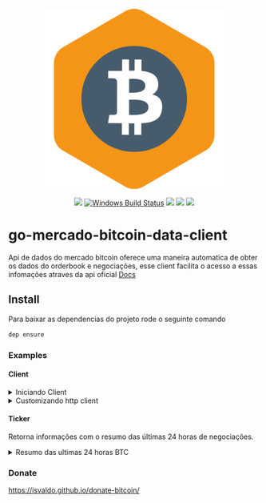 <p align="center"><img src="docs/img/mkbtc.png" width="360"></p>
<p align="center">
  <a href="https://travis-ci.org/isvaldo/go-mercado-bitcoin-data-client"><img src="https://travis-ci.org/isvaldo/go-mercado-bitcoin-data-client.svg?branch=master"/></a>
  <a href="https://ci.appveyor.com/project/isvaldo/go-mercado-bitcoin-data-client"><img src="https://ci.appveyor.com/api/projects/status/github/isvaldo/go-mercado-bitcoin-data-client?svg=true&branch=master&passingText=Windows%20-%20OK&failingText=Windows%20-%20failed&pendingText=Windows%20-%20pending" alt="Windows Build Status"></a>
  <a href="https://goreportcard.com/report/github.com/isvaldo/go-mercado-bitcoin-data-client"><img src="https://goreportcard.com/badge/github.com/isvaldo/go-mercado-bitcoin-data-client" /></a>
  <a href="https://codeclimate.com/github/isvaldo/go-mercado-bitcoin-data-client/test_coverage"><img src="https://api.codeclimate.com/v1/badges/0003cc5bae42ebbbb8c9/test_coverage" /></a>
  <a href="https://codeclimate.com/github/isvaldo/go-mercado-bitcoin-data-client/maintainability"><img src="https://api.codeclimate.com/v1/badges/0003cc5bae42ebbbb8c9/maintainability" /></a>
  </p>



# go-mercado-bitcoin-data-client

Api de dados do mercado bitcoin oferece uma maneira automatica de obter os dados
do orderbook e negociações, esse client facilita o acesso a essas infomações atraves da api
oficial  <a href="https://www.mercadobitcoin.com.br/api-doc/">Docs</a>


## Install
Para baixar as dependencias do projeto rode o seguinte comando

```sh
dep ensure
``` 

### Examples


#### Client
<details>
<summary>Iniciando Client</summary>

```go
package main

import (
	"fmt"
	"github.com/isvaldo/go-mercado-bitcoin-data-client"
)

func main() {
	cli := marketbit.New("https://www.mercadobitcoin.net/api")
	fmt.Println(cli)
}
```
</details>
<details>

<summary>Customizando http client</summary>

```go
package main

import (
	"fmt"
	"github.com/isvaldo/go-mercado-bitcoin-data-client"
)

func main() {
	cli := marketbit.NewWithClient("https://www.mercadobitcoin.net/api",createHTTPClient(10,10))
	fmt.Println(cli)
}

func createHTTPClient(maxIdleConnections, requestTimeout int) *http.Client {
	return &http.Client{
		Transport: &http.Transport{
			MaxIdleConnsPerHost: maxIdleConnections,
		},
		Timeout: time.Duration(requestTimeout) * time.Second,
	}
}
```
</details>


#### Ticker
Retorna informações com o resumo das últimas 24 horas de negociações.


<details>
<summary>Resumo das ultimas 24 horas BTC</summary>

```go
package main

import (
	"fmt"
	"github.com/isvaldo/go-mercado-bitcoin-data-client"
)

func main() {
	cli := marketbit.New("https://www.mercadobitcoin.net/api")
	tickerItem, err := cli.GetTicker("btc") // btc, ltc, bch
	if err != nil {
		panic(err)
	}
	fmt.Println(tickerItem.Date)
	fmt.Println(tickerItem.Vol)
	fmt.Println(tickerItem.Sell)
	fmt.Println(tickerItem.Last)
	fmt.Println(tickerItem.Buy)
	fmt.Println(tickerItem.High)
	fmt.Println(tickerItem.Low)
}
```

<details>
<summary>Resumo das ultimas 24 horas BTC</summary>

```go
//Ok:///*???*/
```
</details>
</details>

### Donate

https://isvaldo.github.io/donate-bitcoin/